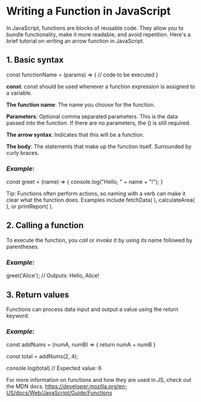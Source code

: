 # Writing a Function in JavaScript

In JavaScript, functions are blocks of reusable code. They allow you to bundle functionality, make it more readable, and avoid repetition. Here's a brief tutorial on writing an arrow function in JavaScript.

## 1. Basic syntax

const functionName = (params) => {
// code to be executed
}

**const**: const should be used whenever a function expression is assigned to a variable.

**The function name**: The name you choose for the function.

**Parameters**: Optional comma separated parameters. This is the data passed into the function. If there are no parameters, the () is still required.

**The arrow syntax**: Indicates that this will be a function.

**The body**: The statements that make up the function itself. Surrounded by curly braces.

### **_Example_**:

const greet = (name) => {
console.log("Hello, " + name + "!");
}

Tip: Functions often perform actions, so naming with a verb can make it clear what the function does. Examples include fetchData( ), calculateArea( ), or printReport( ).

## 2. Calling a function

To execute the function, you _call_ or _invoke_ it by using its name followed by parentheses.

### **_Example_**:

greet('Alice'); // Outputs: Hello, Alice!

## 3. Return values

Functions can process data input and output a value using the _return_ keyword.

### **_Example_**:

const addNums = (numA, numB) => {
return numA + numB
}

const total = addNums(2, 4);

console.log(total) // Expected value: 6

For more information on functions and how they are used in JS, check out the MDN docs.
https://developer.mozilla.org/en-US/docs/Web/JavaScript/Guide/Functions
